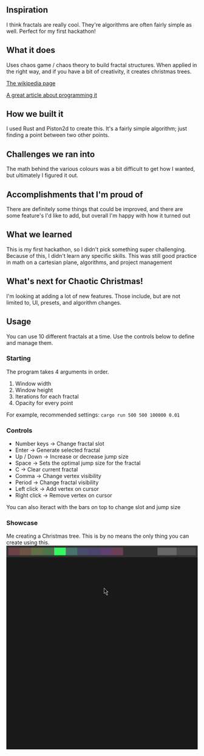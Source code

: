 ## Inspiration
I think fractals are really cool. They're algorithms are often fairly simple as well. Perfect for my first hackathon!

## What it does
Uses chaos game / chaos theory to build fractal structures. When applied in the right way, and if you have a bit of creativity, it creates christmas trees.

[The wikipedia page](https://en.wikipedia.org/wiki/Chaos_game)

[A great article about programming it](https://beltoforion.de/en/recreational_mathematics/chaos_game.php)

## How we built it
I used Rust and Piston2d to create this. It's a fairly simple algorithm; just finding a point between two other points.

## Challenges we ran into
The math behind the various colours was a bit difficult to get how I wanted, but ultimately I figured it out.

## Accomplishments that I'm proud of
There are definitely some things that could be improved, and there are some feature's I'd like to add, but overall I'm happy with how it turned out

## What we learned
This is my first hackathon, so I didn't pick something super challenging. Because of this, I didn't learn any specific skills.
This was still good practice in math on a cartesian plane, algorithms, and project management

## What's next for Chaotic Christmas!
I'm looking at adding a lot of new features. Those include, but are not limited to, UI, presets, and algorithm changes.

## Usage
You can use 10 different fractals at a time. Use the controls below to define and manage them.

### Starting
The program takes 4 arguments in order. 
1. Window width
2. Window height
3. Iterations for each fractal
4. Opacity for every point

For example, recommended settings: `cargo run 500 500 100000 0.01`

### Controls
* Number keys -> Change fractal slot
* Enter       -> Generate selected fractal
* Up / Down   -> Increase or decrease jump size
* Space       -> Sets the optimal jump size for the fractal
* C           -> Clear current fractal
* Comma       -> Change vertex visibility
* Period      -> Change fractal visibility
* Left click  -> Add vertex on cursor
* Right click -> Remove vertex on cursor

You can also iteract with the bars on top to change slot and jump size

### Showcase
Me creating a Christmas tree. This is by no means the only thing you can create using this.
![showcase](./assets/showcase.gif)
